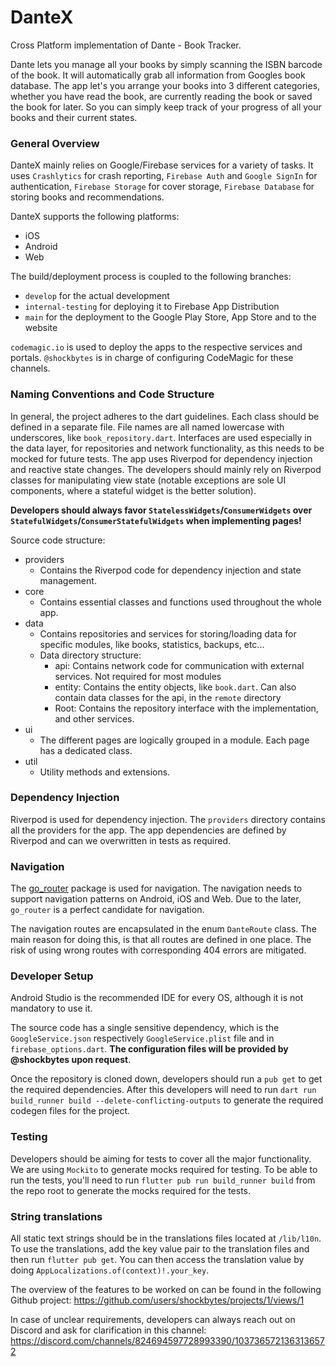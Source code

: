 # DanteX

Cross Platform implementation of Dante - Book Tracker.

Dante lets you manage all your books by simply scanning the ISBN barcode of the book.
It will automatically grab all information from Googles book database. The app let's you arrange
your books into 3 different categories, whether you have read the book, are currently reading the
book or saved the book for later. So you can simply keep track of your progress of all your books
and their current states.

### General Overview

DanteX mainly relies on Google/Firebase services for a variety of tasks. It uses `Crashlytics`
for crash reporting, `Firebase Auth` and `Google SignIn` for authentication, `Firebase Storage` for
cover storage, `Firebase Database` for storing books and recommendations.

DanteX supports the following platforms:

- iOS
- Android
- Web

The build/deployment process is coupled to the following branches:

- `develop` for the actual development
- `internal-testing` for deploying it to Firebase App Distribution
- `main` for the deployment to the Google Play Store, App Store and to the website

`codemagic.io` is used to deploy the apps to the respective services and portals. `@shockbytes` is
in charge of configuring CodeMagic for these channels.

### Naming Conventions and Code Structure

In general, the project adheres to the dart guidelines. Each class should be defined in a separate
file. File names are all named lowercase with underscores, like `book_repository.dart`. Interfaces
are used especially in the data layer, for repositories and network functionality, as this needs
to be mocked for future tests. The app uses Riverpod for dependency injection and reactive state changes. The developers should mainly rely on Riverpod classes for manipulating view state
(notable exceptions are sole UI components, where a stateful widget is the better solution).

**Developers should always favor `StatelessWidgets`/`ConsumerWidgets` over `StatefulWidgets`/`ConsumerStatefulWidgets` when implementing pages!**

Source code structure:

- providers
  - Contains the Riverpod code for dependency injection and state management.
- core
  - Contains essential classes and functions used throughout the whole app.
- data
  - Contains repositories and services for storing/loading data for specific modules, like books, statistics, backups, etc...
  - Data directory structure:
    - api: Contains network code for communication with external services. Not required for most modules
    - entity: Contains the entity objects, like `book.dart`. Can also contain data classes for the api, in the `remote` directory
    - Root: Contains the repository interface with the implementation, and other services.
- ui
  - The different pages are logically grouped in a module. Each page has a dedicated class.
- util
  - Utility methods and extensions.

### Dependency Injection

Riverpod is used for dependency injection. The `providers` directory contains all the providers for
the app. The app dependencies are defined by Riverpod and can we overwritten in tests as required.

### Navigation

The [go_router](https://pub.dev/packages/go_router) package is used for navigation. The navigation
needs to support navigation patterns on Android, iOS and Web. Due to the later, `go_router` is a
perfect candidate for navigation.

The navigation routes are encapsulated in the enum `DanteRoute` class. The main reason for doing
this, is that all routes are defined in one place. The risk of using wrong routes with
corresponding 404 errors are mitigated.

### Developer Setup

Android Studio is the recommended IDE for every OS, although it is not mandatory to use it.

The source code has a single sensitive dependency, which is the `GoogleService.json` respectively
`GoogleService.plist` file and in `firebase_options.dart`.
**The configuration files will be provided by @shockbytes upon request**.

Once the repository is cloned down, developers should run a `pub get` to get the required dependencies. After this developers will need to run `dart run build_runner build --delete-conflicting-outputs` to generate the required codegen files for the project.

### Testing

Developers should be aiming for tests to cover all the major functionality. We are using `Mockito` to
generate mocks required for testing. To be able to run the tests, you'll need to run
`flutter pub run build_runner build` from the repo root to generate the mocks required for the tests.

### String translations

All static text strings should be in the translations files located at `/lib/l10n`.
To use the translations, add the key value pair to the translation files and then run `flutter pub get`.
You can then access the translation value by doing `AppLocalizations.of(context)!.your_key`.

The overview of the features to be worked on can be found in the following Github project:
https://github.com/users/shockbytes/projects/1/views/1

In case of unclear requirements, developers can always reach out on Discord and ask for
clarification in this channel:
https://discord.com/channels/824694597728993390/1037365721363136572
